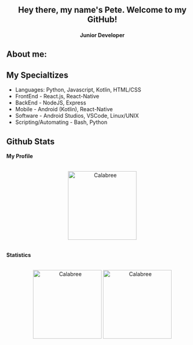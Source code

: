 <h2 align="center">
  Hey there, my name's Pete. Welcome to my GitHub!
</h2>

<h4 align='center'>
  Junior Developer
</h4>

## About me:



<h2>My Specialtizes</h2>
<ul>
    <li>Languages: Python, Javascript, Kotlin, HTML/CSS</li>
    <li>FrontEnd - React.js, React-Native</li>
    <li>BackEnd - NodeJS, Express</li>
    <li>Mobile - Android (Kotlin), React-Native</li>
    <li>Software - Android Studios, VSCode, Linux/UNIX </li>
    <li>Scripting/Automating - Bash, Python</li>
</ul>


<h2>Github Stats</h2>

  <summary><b>My Profile</b></summary>
  <br>
<p align="center"><img height="180em" src="https://github-profile-summary-cards.vercel.app/api/cards/profile-details?username=Calabree&theme=github_dark" alt="Calabree" align = "center"/></p><br>

  <summary><b>Statistics</b></summary>
  <br>
<p align="center"><img height="180em" src="https://github-readme-stats.vercel.app/api?username=Calabree&hide_border=true&count_private=true&show_icons=true&theme=github_dark" alt="Calabree" align = "center"/>
<img height="180em" src="https://github-readme-stats.vercel.app/api/top-langs?username=Calabree&show_icons=true&locale=en&layout=compact&hide_border=true&theme=github_dark" alt="Calabree" align = "center"/></p><br>

<br>
